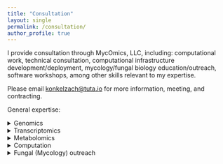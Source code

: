 ```yaml
---
title: "Consultation"
layout: single
permalink: /consultation/
author_profile: true
---
```


I provide consultation through MycOmics, LLC, including: computational work, 
technical consultation, computational infrastructure development/deployment,
mycology/fungal biology education/outreach, software workshops, among other
skills relevant to my expertise.

Please email konkelzach@tuta.io for more information, meeting, and contracting.


General expertise:
<details>
<summary>Genomics</summary>
<br>
    <li>Phylogenetics/phylogenomics</li>
    <li>Eukaryote (fungal) & prokaryote genome assembly/annotation</li>
    <li>Long-read and short-read Nanopore, PacBio, and Illumina data</li>
   <li>Large-scale database infrastructure and automation</li>
   <li>Variant calling</li>
   <li>DNA extraction and optimization</li>
<br>
</details>

<details>
<summary>Transcriptomics</summary>
<br>
    <li>General RNAseq analysis</li>
    <li>Gene coexpression network analysis</li>
    <li>Transcriptome assembly and genome annotation</li>
<br>
</details>

<details>
<summary>Metabolomics</summary>
<br>
   <li>LCMS/MS and GCMS/MS method development</li>
   <li>Python analysis of LCMS/MS data (Agilent, Waters, Thermo-Fisher)</li>
   <li>Quantitative analysis</li>
   <li>General untargeted QToF-derived metabolomics</li>
<br>
</details>

<details>
<summary>Computation</summary>
<br>
   <li>Linux</li>
   <li>Python</li>
   <li>Bash</li>
   <li>R</li>
   <li>HPC (High performance computing)</li>
   <li>AWS (Amazon web services)</li>
   <li>Slurm</li>
   <li>Torque</li>
   <li>Containers (Docker, Singularity)</li>
<br>
</details>

<details>
<summary>Fungal (Mycology) outreach</summary>
<br>
    <li>Lecturing</li>
    <li>Seminars</li>
    <li>Mushroom identification and information</li>
    <li>Cultivation and maintenance of an multiphylum culture library</li>
    <li>Training in identification</li>
<br>
</details>
